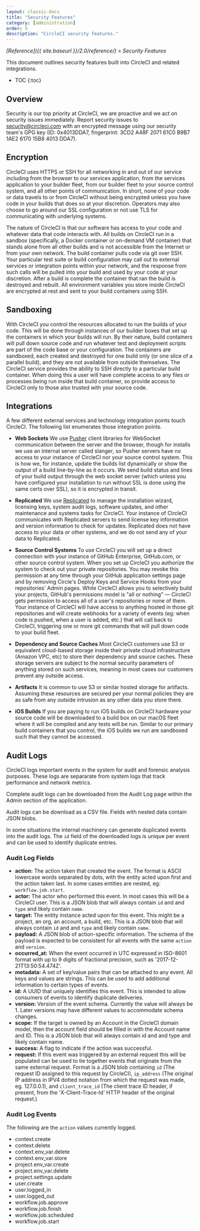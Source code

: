 ```yaml
---
layout: classic-docs
title: "Security Features"
category: [administration]
order: 5
description: "CircleCI security features."
---
```

*[Reference]({{ site.baseurl }}/2.0/reference/) > Security Features*

This document outlines security features built into CircleCI and related integrations.

* TOC 
{:toc}

## Overview
Security is our top priority at CircleCI, we are proactive and we act on security issues immediately. Report security issues to <security@circleci.com> with an encrypted message using our security team's GPG key (ID: 0x4013DDA7, fingerprint: 3CD2 A48F 2071 61C0 B9B7 1AE2 6170 15B8 4013 DDA7).

## Encryption
CircleCI uses HTTPS or SSH for all networking in and out of our service including from the browser to our services application, from the services application to your builder fleet, from our builder fleet to your source control system, and all other points of communication. In short, none of your code or data travels to or from CircleCI without being encrypted unless you have code in your builds that does so at your discretion. Operators may also choose to go around our SSL configuration or not use TLS for communicating with underlying systems.

The nature of CircleCI is that our software has access to your code and whatever data that code interacts with. All builds on CircleCI run in a sandbox (specifically, a Docker container or on-demand VM container) that stands alone from all other builds and is not accessible from the Internet or from your own network. The build container pulls code via git over SSH. Your particular test suite or build configuration may call out to external services or integration points within your network, and the response from such calls will be pulled into your build and used by your code at your discretion. After a build is complete the container that ran the build is destroyed and rebuilt. All environment variables you store inside CircleCI are encrypted at rest and sent to your build containers using SSH.

## Sandboxing
With CircleCI you control the resources allocated to run the builds of your code. This will be done through instances of our builder boxes that set up the containers in which your builds will run. By their nature, build containers will pull down source code and run whatever test and deployment scripts are part of the code base or your configuration. The containers are sandboxed, each created and destroyed for one build only (or one slice of a parallel build), and they are not available from outside themselves. The CircleCI service provides the ability to SSH directly to a particular build container. When doing this a user will have complete access to any files or processes being run inside that build container, so provide access to CircleCI only to those also trusted with your source code.

## Integrations
A few different external services and technology integration points touch CircleCI. The following list enumerates those integration points.

- **Web Sockets** We use [Pusher](https://pusher.com/) client libraries for WebSocket communication between the server and the browser, though for installs we use an internal server called slanger, so Pusher servers have no access to your instance of CircleCI nor your source control system. This is how we, for instance, update the builds list dynamically or show the output of a build line-by-line as it occurs. We send build status and lines of your build output through the web socket server (which unless you have configured your installation to run without SSL is done using the same certs over SSL), so it is encrypted in transit.

- **Replicated** We use [Replicated](http://www.replicated.com/) to manage the installation wizard, licensing keys, system audit logs, software updates, and other maintenance and systems tasks for CircleCI. Your instance of CircleCI communicates with Replicated servers to send license key information and version information to check for updates. Replicated does not have access to your data or other systems, and we do not send any of your data to Replicated.

- **Source Control Systems** To use CircleCI you will set up a direct connection with your instance of GitHub Enterprise, GitHub.com, or other source control system. When you set up CircleCI you authorize the system to check out your private repositories. You may revoke this permission at any time through your GitHub application settings page and by removing Circle's Deploy Keys and Service Hooks from your repositories' Admin pages. While CircleCI allows you to selectively build your projects, GitHub's permissions model is "all or nothing" — CircleCI gets permission to access all of a user's repositories or none of them. Your instance of CircleCI will have access to anything hosted in those git repositories and will create webhooks for a variety of events (eg: when code is pushed, when a user is added, etc.) that will call back to CircleCI, triggering one or more git commands that will pull down code to your build fleet.

- **Dependency and Source Caches** Most CircleCI customers use S3 or equivalent cloud-based storage inside their private cloud infrastructure (Amazon VPC, etc) to store their dependency and source caches. These storage servers are subject to the normal security parameters of anything stored on such services, meaning in most cases our customers prevent any outside access.

- **Artifacts** It is common to use S3 or similar hosted storage for artifacts. Assuming these resources are secured per your normal policies they are as safe from any outside intrusion as any other data you store there.

- **iOS Builds** If you are paying to run iOS builds on CircleCI hardware your source code will be downloaded to a build box on our macOS fleet where it will be compiled and any tests will be run. Similar to our primary build containers that you control, the iOS builds we run are sandboxed such that they cannot be accessed.

## Audit Logs
CircleCI logs important events in the system for audit and forensic analysis purposes. These logs are separarate from system logs that track performance and network metrics. 

Complete audit logs can be downloaded from the Audit Log page within the Admin section of the application.

Audit logs can be download as a CSV file. Fields with nested data contain JSON blobs.

In some situations the internal machinery can generate duplicated events into the audit logs. The `id` field of the downloaded logs is unique per event and can be used to identify duplicate entries.

### Audit Log Fields
- **action:** The action taken that created the event. The format is ASCII lowercase words separated by dots, with the entity acted upon first and the action taken last. In some cases entities are nested, eg: `workflow.job.start`.
- **actor:** The actor who performed this event. In most cases this will be a CircleCI user. This is a JSON blob that will always contain `id` and and `type` and likely contain `name`.
- **target:** The entity instance acted upon for this event. This might be a project, an org, an account, a build, etc. This is a JSON blob that will always contain `id` and and `type` and likely contain `name`.
- **payload:** A JSON blob of action-specific information. The schema of the payload is expected to be consistent for all events with the same `action` and `version`.
- **occurred_at:** When the event occurred in UTC expressed in ISO-8601 format with up to 9 digits of fractional precision, such as '2017-12-21T13:50:54.474Z'.
- **metadata:** A set of key/value pairs that can be attached to any event. All keys and values are strings. This can be used to add additional information to certain types of events.
- **id:** A UUID that uniquely identifies this event. This is intended to allow consumers of events to identify duplicate deliveries.
- **version:** Version of the event schema. Currently the value will always be 1. Later versions may have different values to accommodate schema changes.
- **scope:** If the target is owned by an Account in the CircleCI domain model, then the account field should be filled in with the Account name and ID. This is a JSON blob that will always contain id and and type and likely contain name.
- **success:** A flag to indicate if the action was successful.
- **request:** If this event was triggered by an external request this will be populated can be used to tie together events that originate from the same external request. Format is a JSON blob containing `id` (The request ID assigned to this request by CircleCI), `ip_address` (The original IP address in IPV4 dotted notation from which the request was made, eg. 127.0.0.1), and `client_trace_id` (The client trace ID header, if present, from the 'X-Client-Trace-Id' HTTP header of the original request.)

### Audit Log Events
<!-- TODO: automate this from event-cataloger -->
The following are the `action` values currently logged. 

- context.create
- context.delete
- context.env_var.delete
- context.env_var.store
- project.env_var.create
- project.env_var.delete
- project.settings.update
- user.create
- user.logged_in
- user.logged_out
- workflow.job.approve
- workflow.job.finish
- workflow.job.scheduled
- workflow.job.start
